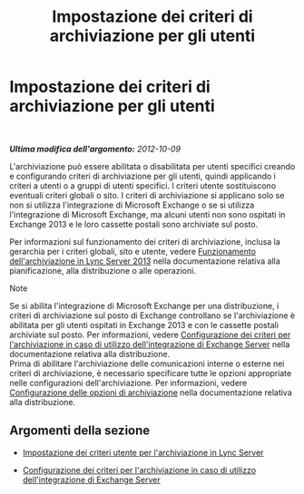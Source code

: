 ﻿---
title: Impostazione dei criteri di archiviazione per gli utenti
TOCTitle: Impostazione dei criteri di archiviazione per gli utenti
ms:assetid: 1bbb45df-0590-4c66-9d65-d25526f57790
ms:mtpsurl: https://technet.microsoft.com/it-it/library/JJ204722(v=OCS.15)
ms:contentKeyID: 49299847
ms.date: 08/24/2015
mtps_version: v=OCS.15
ms.translationtype: HT
---

# Impostazione dei criteri di archiviazione per gli utenti

 

_**Ultima modifica dell'argomento:** 2012-10-09_

L'archiviazione può essere abilitata o disabilitata per utenti specifici creando e configurando criteri di archiviazione per gli utenti, quindi applicando i criteri a utenti o a gruppi di utenti specifici. I criteri utente sostituiscono eventuali criteri globali o sito. I criteri di archiviazione si applicano solo se non si utilizza l'integrazione di Microsoft Exchange o se si utilizza l'integrazione di Microsoft Exchange, ma alcuni utenti non sono ospitati in Exchange 2013 e le loro cassette postali sono archiviate sul posto.

Per informazioni sul funzionamento dei criteri di archiviazione, inclusa la gerarchia per i criteri globali, sito e utente, vedere [Funzionamento dell'archiviazione in Lync Server 2013](lync-server-2013-how-archiving-works.md) nella documentazione relativa alla pianificazione, alla distribuzione o alle operazioni.


> [!NOTE]
> Se si abilita l'integrazione di Microsoft Exchange per una distribuzione, i criteri di archiviazione sul posto di Exchange controllano se l'archiviazione è abilitata per gli utenti ospitati in Exchange 2013 e con le cassette postali archiviate sul posto. Per informazioni, vedere <A href="lync-server-2013-setting-up-policies-for-archiving-when-using-exchange-server-integration.md">Configurazione dei criteri per l'archiviazione in caso di utilizzo dell'integrazione di Exchange Server</A> nella documentazione relativa alla distribuzione.<BR>Prima di abilitare l'archiviazione delle comunicazioni interne o esterne nei criteri di archiviazione, è necessario specificare tutte le opzioni appropriate nelle configurazioni dell'archiviazione. Per informazioni, vedere <A href="lync-server-2013-configuring-archiving-options.md">Configurazione delle opzioni di archiviazione</A> nella documentazione relativa alla distribuzione.



## Argomenti della sezione

  - [Impostazione dei criteri utente per l'archiviazione in Lync Server](lync-server-2013-setting-up-user-policies-for-archiving-in-lync-server.md)

  - [Configurazione dei criteri per l'archiviazione in caso di utilizzo dell'integrazione di Exchange Server](lync-server-2013-setting-up-policies-for-archiving-when-using-exchange-server-integration.md)

